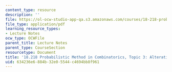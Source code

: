 ```yaml
---
content_type: resource
description: ''
file: https://ol-ocw-studio-app-qa.s3.amazonaws.com/courses/18-218-probabilistic-method-in-combinatorics-spring-2019/634236e6884b32e05544c4694bb8f961_MIT18_218S19_ch3.pdf
file_type: application/pdf
learning_resource_types:
- Lecture Notes
ocw_type: OCWFile
parent_title: Lecture Notes
parent_type: CourseSection
resourcetype: Document
title: '18.218 Probabilistic Method in Combinatorics, Topic 3: Alterations'
uid: 634236e6-884b-32e0-5544-c4694bb8f961
---
```

